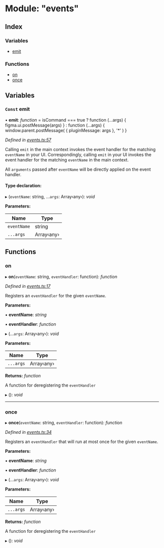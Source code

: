 
# Module: "events"

## Index

### Variables

* [emit](_events_.md#const-emit)

### Functions

* [on](_events_.md#on)
* [once](_events_.md#once)

## Variables

### `Const` emit

• **emit**: *function* = isCommand === true
    ? function (...args) {
        figma.ui.postMessage(args)
      }
    : function (...args) {
        window.parent.postMessage(
          {
            pluginMessage: args
          },
          '*'
        )
      }

*Defined in [events.ts:57](https://github.com/yuanqing/create-figma-plugin/blob/c1a9a79/packages/utilities/src/events.ts#L57)*

Calling `emit` in the main context invokes the event handler for the
matching `eventName` in your UI. Correspondingly, calling `emit` in your
UI invokes the event handler for the matching `eventName` in the main
context.

All `arguments` passed after `eventName` will be directly applied on the
event handler.

#### Type declaration:

▸ (`eventName`: string, ...`args`: Array‹any›): *void*

**Parameters:**

Name | Type |
------ | ------ |
`eventName` | string |
`...args` | Array‹any› |

## Functions

###  on

▸ **on**(`eventName`: string, `eventHandler`: function): *function*

*Defined in [events.ts:17](https://github.com/yuanqing/create-figma-plugin/blob/c1a9a79/packages/utilities/src/events.ts#L17)*

Registers an `eventHandler` for the given `eventName`.

**Parameters:**

▪ **eventName**: *string*

▪ **eventHandler**: *function*

▸ (...`args`: Array‹any›): *void*

**Parameters:**

Name | Type |
------ | ------ |
`...args` | Array‹any› |

**Returns:** *function*

A function for deregistering the `eventHandler`

▸ (): *void*

___

###  once

▸ **once**(`eventName`: string, `eventHandler`: function): *function*

*Defined in [events.ts:34](https://github.com/yuanqing/create-figma-plugin/blob/c1a9a79/packages/utilities/src/events.ts#L34)*

Registers an `eventHandler` that will run at most once for the given
`eventName`.

**Parameters:**

▪ **eventName**: *string*

▪ **eventHandler**: *function*

▸ (...`args`: Array‹any›): *void*

**Parameters:**

Name | Type |
------ | ------ |
`...args` | Array‹any› |

**Returns:** *function*

A function for deregistering the `eventHandler`

▸ (): *void*
